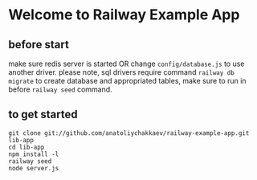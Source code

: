 # Welcome to Railway Example App

## before start

make sure redis server is started OR change `config/database.js` to use another driver. please note, sql drivers require command `railway db migrate` to create database and appropriated tables, make sure to run in before `railway seed` command.

## to get started

```
git clone git://github.com/anatoliychakkaev/railway-example-app.git lib-app
cd lib-app
npm install -l
railway seed
node server.js
```


